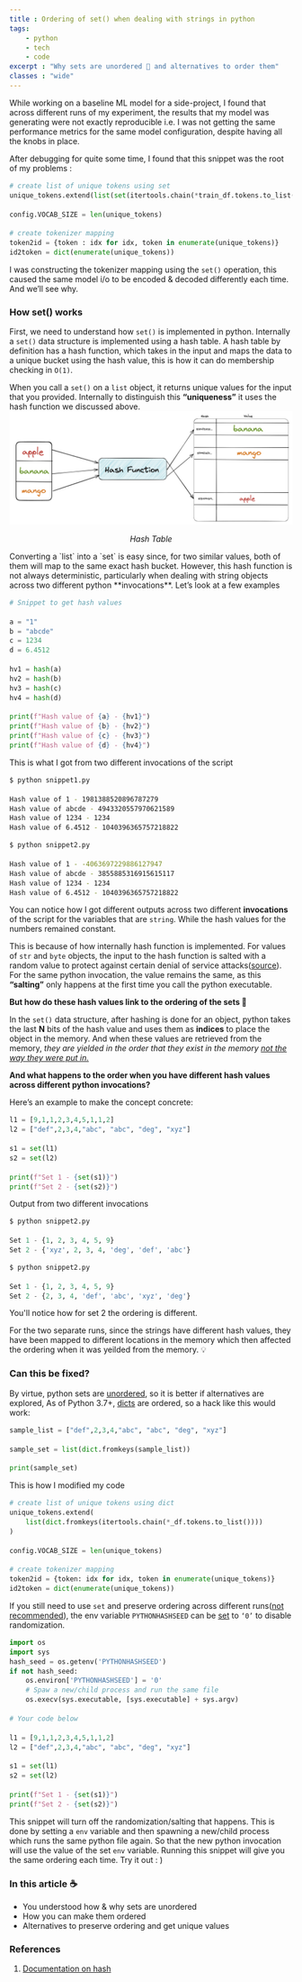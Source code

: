 ```yaml
---
title : Ordering of set() when dealing with strings in python
tags:
    - python
    - tech
    - code
excerpt : "Why sets are unordered 🤔 and alternatives to order them"
classes : "wide"
---
```

While working on a baseline ML model for a side-project, I found that across different runs of my experiment, the results that my model was generating were not exactly reproducible i.e. I was not getting the same performance metrics for the same model configuration, despite having all the knobs in place.

After debugging for quite some time, I found that this snippet was the root of my problems :

```python
# create list of unique tokens using set
unique_tokens.extend(list(set(itertools.chain(*train_df.tokens.to_list()))))

config.VOCAB_SIZE = len(unique_tokens)

# create tokenizer mapping
token2id = {token : idx for idx, token in enumerate(unique_tokens)}
id2token = dict(enumerate(unique_tokens))
```

I was constructing the tokenizer mapping using the `set()` operation, this caused the same model i/o to be encoded & decoded differently each time.
And we’ll see why.

### How set() works

First, we need to understand how `set()` is implemented in python. Internally a `set()` data structure is implemented using a hash table. A hash table by definition has a hash function, which takes in the input and maps the data to a unique bucket using the hash value, this is how it can do membership checking in `O(1)`.

When you call a `set()` on a `list` object, it returns unique values for the input that you provided. Internally to distinguish this **“uniqueness”** it uses the hash function we discussed above.
![Hash Table](/assets/images/blog-1/hash-table.png)
<p style="text-align: center;">
    <em>Hash Table</em>
</p>
Converting a `list` into a `set` is easy since, for two similar values, both of them will map to the same exact hash bucket. However, this hash function is not always deterministic, particularly when dealing with string objects across two different python **invocations**. Let’s look at a few examples

```python
# Snippet to get hash values

a = "1"
b = "abcde"
c = 1234
d = 6.4512

hv1 = hash(a)
hv2 = hash(b)
hv3 = hash(c)
hv4 = hash(d)

print(f"Hash value of {a} - {hv1}")
print(f"Hash value of {b} - {hv2}")
print(f"Hash value of {c} - {hv3}")
print(f"Hash value of {d} - {hv4}")
```

This is what I got from two different invocations of the script

```bash
$ python snippet1.py

Hash value of 1 - 1981388520896787279
Hash value of abcde - 4943320557970621589
Hash value of 1234 - 1234
Hash value of 6.4512 - 1040396365757218822
```

```bash
$ python snippet2.py

Hash value of 1 - -4063697229886127947
Hash value of abcde - 3855885316915615117
Hash value of 1234 - 1234
Hash value of 6.4512 - 1040396365757218822
```

You can notice how I got different outputs across two different **invocations** of the script for the variables that are `string`. While the hash values for the numbers remained constant.

This is because of how internally hash function is implemented. For values of `str` and `byte` objects, the input to the hash function is salted with a random value to protect against certain denial of service attacks([source](https://docs.python.org/3.8/reference/datamodel.html#object.__hash__)). For the same python invocation, the value remains the same, as this **“salting”** only happens at the first time you call the python executable.

**But how do these hash values link to the ordering of the sets 🤔**

In the `set()` data structure, after hashing is done for an object, python takes the last **N** bits of the hash value and uses them as **indices** to place the object in the memory. And when these values are retrieved from the memory, *they are yielded in the order that they exist in the memory <u>not the way they were put in.</u>*

**And what happens to the order when you have different hash values across different python invocations?**

Here’s an example to make the concept concrete:

```python
l1 = [9,1,1,2,3,4,5,1,1,2]
l2 = ["def",2,3,4,"abc", "abc", "deg", "xyz"]

s1 = set(l1)
s2 = set(l2)

print(f"Set 1 - {set(s1)}")
print(f"Set 2 - {set(s2)}")
```

Output from two different invocations

```python
$ python snippet2.py

Set 1 - {1, 2, 3, 4, 5, 9}
Set 2 - {'xyz', 2, 3, 4, 'deg', 'def', 'abc'}
```

```python
$ python snippet2.py

Set 1 - {1, 2, 3, 4, 5, 9}
Set 2 - {2, 3, 4, 'def', 'abc', 'xyz', 'deg'}
```

You'll notice how for set 2 the ordering is different.

For the two separate runs, since the strings have different hash values, they have been mapped to different locations in the memory which then affected the ordering when it was yeilded from the memory. 💡

### Can this be fixed?

By virtue, python sets are [unordered](https://docs.python.org/3/tutorial/datastructures.html#sets), so it is better if alternatives are explored,
As of Python 3.7+, [dicts](https://docs.python.org/3.7/library/stdtypes.html#mapping-types-dict) are ordered, so a hack like this would work:

```python
sample_list = ["def",2,3,4,"abc", "abc", "deg", "xyz"]

sample_set = list(dict.fromkeys(sample_list))

print(sample_set)
```

This is how I modified my code
```python
# create list of unique tokens using dict
unique_tokens.extend(
    list(dict.fromkeys(itertools.chain(*_df.tokens.to_list())))
)

config.VOCAB_SIZE = len(unique_tokens)

# create tokenizer mapping
token2id = {token: idx for idx, token in enumerate(unique_tokens)}
id2token = dict(enumerate(unique_tokens))
```

If you still need to use `set` and preserve ordering across different runs([not recommended](https://docs.python.org/3.8/reference/datamodel.html#object.__hash__)), the env variable `PYTHONHASHSEED` can be [set](https://docs.python.org/3.5/using/cmdline.html#envvar-PYTHONHASHSEED) to `‘0’`  to disable randomization.

```python
import os
import sys
hash_seed = os.getenv('PYTHONHASHSEED')
if not hash_seed:
    os.environ['PYTHONHASHSEED'] = '0'
    # Spaw a new/child process and run the same file
    os.execv(sys.executable, [sys.executable] + sys.argv)

# Your code below

l1 = [9,1,1,2,3,4,5,1,1,2]
l2 = ["def",2,3,4,"abc", "abc", "deg", "xyz"]

s1 = set(l1)
s2 = set(l2)

print(f"Set 1 - {set(s1)}")
print(f"Set 2 - {set(s2)}")
```
This snippet will turn off the randomization/salting that happens. This is done by setting a `env` variable and then spawning a new/child process which runs the same python file again. So that the new python invocation will use the value of the set `env` variable.
Running this snippet will give you the same ordering each time. Try it out : )

### In this article ☕️

- You understood how & why sets are unordered
- How you can make them ordered
- Alternatives to preserve ordering and get unique values


### References
1. [Documentation on hash](https://docs.python.org/3.4/reference/datamodel.html#object.__hash__)

